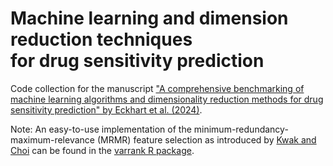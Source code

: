 # Machine learning and dimension reduction techniques <br> for drug sensitivity prediction
Code collection for the manuscript ["A comprehensive benchmarking of machine learning algorithms and dimensionality reduction methods for drug sensitivity prediction" by Eckhart et al. (2024)](https://doi.org/10.1093/bib/bbae242).

Note: An easy-to-use implementation of the minimum-redundancy-maximum-relevance (MRMR) feature selection as introduced by [Kwak and Choi](https://www.doi.org/10.1109/72.977291) can be found in the [varrank R package](https://cran.r-project.org/web/packages/varrank/index.html).

